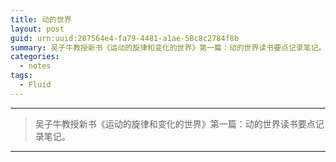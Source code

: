 ```yaml
---
title: 动的世界
layout: post
guid: urn:uuid:207564e4-fa79-4481-a1ae-58c8c2784f8b
summary: 吴子牛教授新书《运动的旋律和变化的世界》第一篇：动的世界读书要点记录笔记。
categories:
  - notes
tags:
  - Fluid
---
```


------

> 吴子牛教授新书《运动的旋律和变化的世界》第一篇：动的世界读书要点记录笔记。

------
